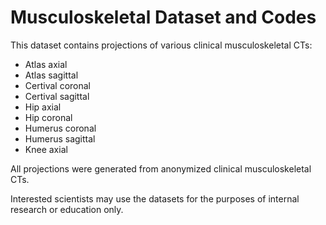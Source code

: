 # Musculoskeletal Dataset and Codes
This dataset contains projections of various clinical musculoskeletal CTs:
- Atlas axial
- Atlas sagittal
- Certival coronal
- Certival sagittal
- Hip axial
- Hip coronal
- Humerus coronal
- Humerus sagittal
- Knee axial

All projections were generated from  anonymized clinical musculoskeletal CTs.

Interested scientists may use the datasets for the purposes of internal research or education only. 
